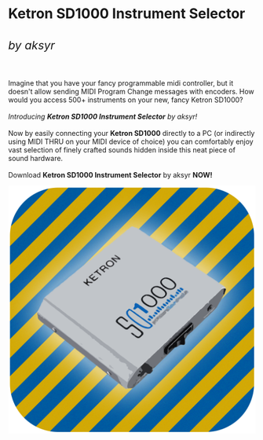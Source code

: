 # Ketron SD1000 Instrument Selector <br><sup><h6>_by aksyr_</h6></sup>
Imagine that you have your fancy programmable midi controller, but it doesn't allow sending MIDI Program Change messages with encoders. How would you access 500+ instruments on your new, fancy Ketron SD1000?
<br><br>
_Introducing **Ketron SD1000 Instrument Selector** by aksyr!_
<br><br>
Now by easily connecting your **Ketron SD1000** directly to a PC (or indirectly using MIDI THRU on your MIDI device of choice) you can 
comfortably enjoy vast selection of finely crafted sounds hidden inside this neat piece of sound hardware.
<br><br>
Download **Ketron SD1000 Instrument Selector** by aksyr **NOW!**

![sample](https://github.com/aksyr/Ketron-SD1000-Instrument-Selector/raw/master/Assets/icon.png)
